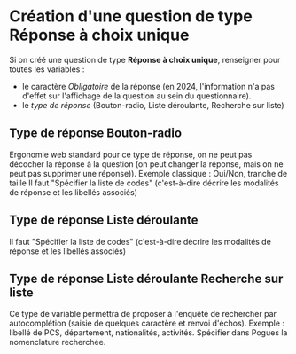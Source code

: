 # Création d'une question de type Réponse à choix unique


Si on créé une question de type **Réponse à choix unique**, renseigner pour toutes les variables :

- le caractère _Obligatoire_ de la réponse (en 2024, l'information n'a pas d'effet sur l'affichage de la question au sein du questionnaire).
- le _type de réponse_ (Bouton-radio, Liste déroulante, Recherche sur liste)
 

## Type de réponse Bouton-radio 
Ergonomie web standard pour ce type de réponse, on ne peut pas décocher la réponse à la question (on peut changer la réponse, mais on ne peut pas supprimer une réponse)). Exemple classique : Oui/Non, tranche de taille
Il faut "Spécifier la liste de codes" (c'est-à-dire décrire les modalités de réponse et les libellés associés)

## Type de réponse Liste déroulante 
Il faut "Spécifier la liste de codes" (c'est-à-dire décrire les modalités de réponse et les libellés associés)

## Type de réponse Liste déroulante Recherche sur liste
Ce type de variable permettra de proposer à l'enquêté de rechercher par autocomplétion (saisie de quelques caractère et renvoi d'échos). Exemple : libellé de PCS, département, nationalités, activités.
Spécifier dans Pogues la nomenclature recherchée.
